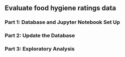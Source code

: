 ## Evaluate food hygiene ratings data

### Part 1: Database and Jupyter Notebook Set Up

### Part 2: Update the Database

### Part 3: Exploratory Analysis

